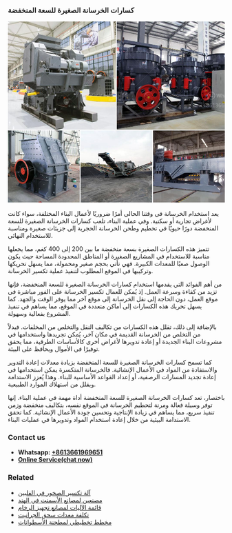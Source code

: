 <h3>كسارات الخرسانة الصغيرة للسعة المنخفضة</h3><img src='1701852643.jpg' alt=''><p>يعد استخدام الخرسانة في وقتنا الحالي أمرًا ضروريًا لأعمال البناء المختلفة، سواء كانت لأغراض تجارية أو سكنية. وفي عملية البناء، تلعب كسارات الخرسانة الصغيرة للسعة المنخفضة دورًا حيويًا في تحطيم وطحن الخرسانة الحجرية إلى جزيئات صغيرة ومناسبة للاستخدام النهائي.</p><p>تتميز هذه الكسارات الصغيرة بسعة منخفضة ما بين 200 إلى 400 كغم، مما يجعلها مناسبة للاستخدام في المشاريع الصغيرة أو المناطق المحدودة المساحة حيث يكون الوصول صعبًا للمعدات الكبيرة. فهي تأتي بحجم صغير ومحمولة، مما يسهل تحريكها وتركيبها في الموقع المطلوب لتنفيذ عملية تكسير الخرسانة.</p><p>من أهم الفوائد التي يقدمها استخدام كسارات الخرسانة الصغيرة للسعة المنخفضة، فإنها تزيد من كفاءة وسرعة العمل. إذ يُمكن للعمال تكسير الخرسانة على الفور مباشرة في موقع العمل، دون الحاجة إلى نقل الخرسانة إلى موقع آخر مما يوفر الوقت والجهد. كما يسهل تحريك هذه الكسارات إلى أماكن متعددة في الموقع، مما يساهم في تنفيذ المشروع بفعالية وسهولة.</p><p>بالإضافة إلى ذلك، تقلل هذه الكسارات من تكاليف النقل والتخلص من المخلفات. فبدلاً من التخلص من الخرسانة القديمة في مكان آخر، يُمكن تجريدها واستخدامها في مشروعات البناء الجديدة أو إعادة تدويرها لأغراض أخرى كالأساسات الطرقية، مما يحقق توفيرًا في الأموال ويحافظ على البيئة.</p><p>كما تسمح كسارات الخرسانة الصغيرة للسعة المنخفضة بزيادة معدلات إعادة التدوير والاستفادة من المواد في الأعمال الإنشائية. فالخرسانة المتكسرة يمكن استخدامها في إعادة تجديد المسارات الرصفية، أو إعداد القواعد الأساسية للبناء. وهذا يُعزز الاستدامة ويقلل من استهلاك الموارد الطبيعية.</p><p>باختصار، تعد كسارات الخرسانة الصغيرة للسعة المنخفضة أداة مهمة في عملية البناء. إنها توفر وسيلة فعالة ومرنة لتحطيم الخرسانة في الموقع نفسه، بتكاليف منخفضة وزمن تنفيذ سريع، مما يساهم في زيادة الإنتاجية وتحسين جودة الأعمال الإنشائية. كما تحقق الاستدامة البيئية من خلال إعادة استخدام المواد وتدويرها في عمليات البناء.</p><h3>Contact us</h3><ul><li><strong>Whatsapp:&nbsp;<a href="https://wa.me/8613661969651">+8613661969651</a></strong></li><li><a href="https://swt.shibang-china.com/?git&amp;zhl&amp;كسارات الخرسانة الصغيرة للسعة المنخفضة"><strong>Online Service(chat now)</strong></a></li></ul><h3>Related</h3><ul><li><a href='آلة تكسير الصخور في الفلبين.md'>آلة تكسير الصخور في الفلبين</a></li><li><a href='مصنعين لمصانع الأسمنت في الهند.md'>مصنعين لمصانع الأسمنت في الهند</a></li><li><a href='قائمة الآليات لمصانع تجهيز الرخام.md'>قائمة الآليات لمصانع تجهيز الرخام</a></li><li><a href='تكلفة معدات سحق الجرانيت.md'>تكلفة معدات سحق الجرانيت</a></li><li><a href='مخطط تخطيطي لمطحنة الأسطوانات.md'>مخطط تخطيطي لمطحنة الأسطوانات</a></li></ul>